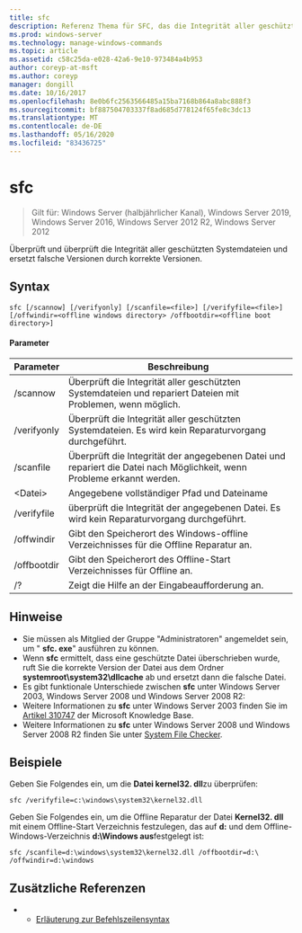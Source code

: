 ```yaml
---
title: sfc
description: Referenz Thema für SFC, das die Integrität aller geschützten Systemdateien scannt und überprüft und falsche Versionen durch korrekte Versionen ersetzt.
ms.prod: windows-server
ms.technology: manage-windows-commands
ms.topic: article
ms.assetid: c58c25da-e028-42a6-9e10-973484a4b953
author: coreyp-at-msft
ms.author: coreyp
manager: dongill
ms.date: 10/16/2017
ms.openlocfilehash: 8e0b6fc2563566485a15ba7168b864a8abc888f3
ms.sourcegitcommit: bf887504703337f8ad685d778124f65fe8c3dc13
ms.translationtype: MT
ms.contentlocale: de-DE
ms.lasthandoff: 05/16/2020
ms.locfileid: "83436725"
---
```

# <a name="sfc"></a>sfc

> Gilt für: Windows Server (halbjährlicher Kanal), Windows Server 2019, Windows Server 2016, Windows Server 2012 R2, Windows Server 2012

Überprüft und überprüft die Integrität aller geschützten Systemdateien und ersetzt falsche Versionen durch korrekte Versionen.


## <a name="syntax"></a>Syntax
```
sfc [/scannow] [/verifyonly] [/scanfile=<file>] [/verifyfile=<file>] [/offwindir=<offline windows directory> /offbootdir=<offline boot directory>]
```

#### <a name="parameters"></a>Parameter
|Parameter|Beschreibung|
|-------|--------|
|/scannow|Überprüft die Integrität aller geschützten Systemdateien und repariert Dateien mit Problemen, wenn möglich.|
|/verifyonly|Überprüft die Integrität aller geschützten Systemdateien. Es wird kein Reparaturvorgang durchgeführt.|
|/scanfile|Überprüft die Integrität der angegebenen Datei und repariert die Datei nach Möglichkeit, wenn Probleme erkannt werden.|
|\<Datei>|Angegebene vollständiger Pfad und Dateiname|
|/verifyfile|überprüft die Integrität der angegebenen Datei. Es wird kein Reparaturvorgang durchgeführt.|
|/offwindir|Gibt den Speicherort des Windows-offline Verzeichnisses für die Offline Reparatur an.|
|/offbootdir|Gibt den Speicherort des Offline-Start Verzeichnisses für Offline an.|
|/?|Zeigt die Hilfe an der Eingabeaufforderung an.|

## <a name="remarks"></a>Hinweise
-   Sie müssen als Mitglied der Gruppe "Administratoren" angemeldet sein, um " **sfc. exe**" ausführen zu können.
-   Wenn **sfc** ermittelt, dass eine geschützte Datei überschrieben wurde, ruft Sie die korrekte Version der Datei aus dem Ordner **systemroot\system32\dllcache** ab und ersetzt dann die falsche Datei.
-   Es gibt funktionale Unterschiede zwischen **sfc** unter Windows Server 2003, Windows Server 2008 und Windows Server 2008 R2:
-   Weitere Informationen zu **sfc** unter Windows Server 2003 finden Sie im [Artikel 310747](https://go.microsoft.com/fwlink/?LinkId=227069) der Microsoft Knowledge Base.
-   Weitere Informationen zu **sfc** unter Windows Server 2008 und Windows Server 2008 R2 finden Sie unter [System File Checker](https://go.microsoft.com/fwlink/?LinkId=227071).

## <a name="examples"></a>Beispiele
Geben Sie Folgendes ein, um die **Datei kernel32. dll**zu überprüfen:
```
sfc /verifyfile=c:\windows\system32\kernel32.dll
```
Geben Sie Folgendes ein, um die Offline Reparatur der Datei **Kernel32. dll** mit einem Offline-Start Verzeichnis festzulegen, das auf **d:** und dem Offline-Windows-Verzeichnis **d:\Windows aus**festgelegt ist:
```
sfc /scanfile=d:\windows\system32\kernel32.dll /offbootdir=d:\ /offwindir=d:\windows
```

## <a name="additional-references"></a>Zusätzliche Referenzen
-   - [Erläuterung zur Befehlszeilensyntax](command-line-syntax-key.md)


